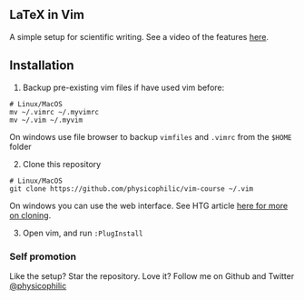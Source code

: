

## LaTeX in Vim

A simple setup for scientific writing.
See a video of the features [here](https://www.youtube.com/watch?v=hpQBHVaFE1I). 


## Installation

1. Backup pre-existing vim files if have used vim before:

```
# Linux/MacOS
mv ~/.vimrc ~/.myvimrc
mv ~/.vim ~/.myvim
```

On windows use file browser to backup `vimfiles` and `.vimrc` from the `$HOME` folder


2. Clone this repository

```
# Linux/MacOS
git clone https://github.com/physicophilic/vim-course ~/.vim
```

On windows you can use the web interface.  See HTG article [here for more on cloning](https://www.howtogeek.com/451360/how-to-clone-a-github-repository/).

3. Open vim, and run `:PlugInstall` 




### Self promotion

Like the setup? Star the repository. Love it? Follow me on Github and Twitter [@physicophilic](https://twitter.com/physicophilic)

